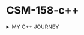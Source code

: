  # CSM-158-c++


<details>
<summary>MY C++ JOURNEY</summary>

>| DATE                     | LESSON              |
>| :----------------------: | :-----------------: |
>| *Tuesday, 28th May 2024* | Introduction to c++ |
>| *Friday, 31st May 2024*  | Basic I/O statements| 
>|                          |                     | 
>|                          |                     | 
>|                          |                     | 
>|                          |                     | 
</details>

